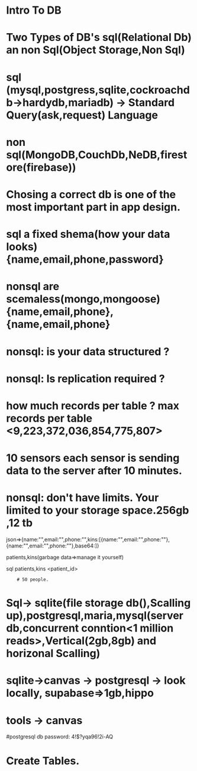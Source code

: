 # Intro To DB

# Two Types of DB's sql(Relational Db) an non Sql(Object Storage,Non Sql)

# sql (mysql,postgress,sqlite,cockroachdb->hardydb,mariadb) -> Standard Query(ask,request) Language

# non sql(MongoDB,CouchDb,NeDB,firestore(firebase))

# Chosing a correct db is one of the most important part in app design.

#  sql a fixed shema(how your data looks){name,email,phone,password}
#  nonsql are scemaless(mongo,mongoose) {name,email,phone},{name,email,phone}
#  nonsql: is your data structured ? 
#  nonsql: Is replication required ? <Offline first capability>
#  how much records per table ?  max records per table <9,223,372,036,854,775,807>
#  10 sensors each sensor is sending data to the server after 10 minutes.
#  nonsql: don't have limits. Your limited to your storage space.<iot>256gb ,12 tb

json=>{name:"",email:"",phone:"",kins:[{name:"",email:"",phone:""},{name:"",email:"",phone:""},base64:]} <query>

patients,kins(garbage data=>manage it yourself)

sql patients,kins <patient_id> <samuel>
        
        # 50 people. 
# Sql-> sqlite(file storage db(),Scalling up),postgresql,maria,mysql(server db,concurrent conntion<1 million reads>,Vertical(2gb,8gb) and horizonal Scalling)

# sqlite->canvas -> postgresql -> look locally, supabase=>1gb,hippo 

# tools -> canvas

#postgresql db password: 4!$?yqa96!2i-AQ

# Create Tables.